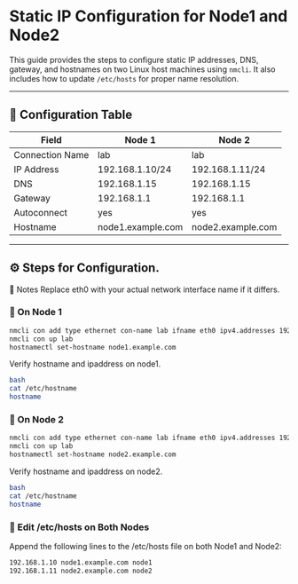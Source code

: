 # Static IP Configuration for Node1 and Node2

This guide provides the steps to configure static IP addresses, DNS, gateway, and hostnames on two Linux host machines using `nmcli`. It also includes how to update `/etc/hosts` for proper name resolution.

---

## 🧾 Configuration Table

| Field             | Node 1                          | Node 2                          |
|------------------|----------------------------------|----------------------------------|
| Connection Name  | lab                              | lab                              |
| IP Address       | 192.168.1.10/24                  | 192.168.1.11/24                  |
| DNS              | 192.168.1.15                     | 192.168.1.15                     |
| Gateway          | 192.168.1.1                      | 192.168.1.1                      |
| Autoconnect      | yes                              | yes                              |
| Hostname         | node1.example.com                | node2.example.com                |

---

## ⚙️ Steps for Configuration. 
📌 Notes
Replace eth0 with your actual network interface name if it differs.

### 🔹 On Node 1

```bash
nmcli con add type ethernet con-name lab ifname eth0 ipv4.addresses 192.168.1.10/24 ipv4.gateway 192.168.1.1 ipv4.dns 192.168.1.15 ipv4.method manual autoconnect yes
nmcli con up lab
hostnamectl set-hostname node1.example.com
```
Verify hostname and ipaddress on node1.

```bash
bash
cat /etc/hostname
hostname
```

### 🔹 On Node 2
```bash
nmcli con add type ethernet con-name lab ifname eth0 ipv4.addresses 192.168.1.11/24 ipv4.gateway 192.168.1.1 ipv4.dns 192.168.1.15 ipv4.method manual autoconnect yes
nmcli con up lab
hostnamectl set-hostname node2.example.com
```
Verify hostname and ipaddress on node2.
```bash
bash
cat /etc/hostname
hostname
```
### 🧩 Edit /etc/hosts on Both Nodes
Append the following lines to the /etc/hosts file on both Node1 and Node2:
```bash
192.168.1.10 node1.example.com node1
192.168.1.11 node2.example.com node2
```

